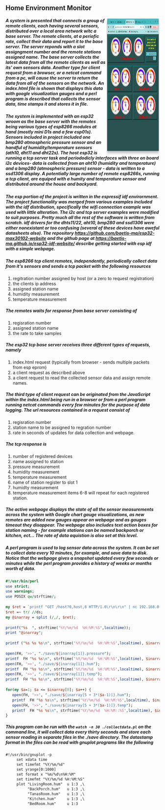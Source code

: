 ## Home Environment Monitor
<img align="right" width="35%" height="450" src="gauges.png"></img>
##### A system is presented that connects a group of remote clients, each having several sensors, distributed over a local area network witc a base server. The remote clients, at a periofic rate, collect their data and report it to the base server. The server reponds with a slot assigngment number and the remote stations assigned name. The base server collects the latest data from all the remote clients as well as its' own sensors data. Another type for client request from a browser, or a netcat command from a pc, will cause the server to return the data from all of the sensors on the network. An index.html file is shown that displays this data with google visualization gauges and a perl program is described that collects the sensor data, time stamps it and stores it in file.
##### The system is implemented with an esp32 wroom as the base server with the remotes being various types of esp8266 modules at hand (mostly mini D1s and a few esp01s). Sensors included in project included one bmp280 atmospheric pressure sensor and an handful of humidity/temperature sensors (ath10, dht11 and dht22s). The host esp32 is running a tcp server task and periododicly interfaces with three on board i2c devices- data is collected from an aht10 (humidity and temperature) and a bmp280 (atmospheric pressure) sensor - data is written to a ssd1306 display. A potentially large number of remote esp8266s, running a tcp client, are equiped with a humity and temperature sensor and distributed around the house and backyard.
##### The esp portion of the project is written in the espressif idf envirornment. The project functionality was merged from various examples included with the idf distribution, specifically the wifi connection example was used with little alteration. The i2c and tcp server examples were modified to suit purposes. Pretty much all the rest of the software is written from scratch. idf drivers for the dhts11/22, aht10, bmp280 and ssd1306 were either nonexistant or too confusing (several of these devices have aweful datasheets also). The repository https://github.com/baetis-ma/esp32-max30102-website and the github page at https://baetis-ma.github.io/esp32-idf-website/ describe getting started with esp idf with a simple webpage.
##### The esp8266 tcp client remotes, independently, periodically collect data from it's sensors and sends a tcp packet with the following resources 
1. regitration number assigned by host (or a zero to request registration)
2. the clients ip address
3. assigned station name
4. humidity measurement
5. temperature measurement 
##### The remotes waits for response from base server consisting of 
1. regisration number
2. assigned station name
3. the rate to take samples
##### The esp32 tcp base server receives three different types of requests, namely 
1. index.html request (typically from browser - sends multiple packets from esp eprom)
2. a client request as described above
3. a client request to read the collected sensor data and assign remote names.
##### The third type of client request can be originated from the JavaScript within the index.html being run in a browser or from a perl program running netcat commands every few minutes for the purpose of data logging. The url resources contained in a request consist of 
1. regisration number
2. station name to be assigned to regration number
3. rate in seconds of updates for data collection and webpage. 
##### The tcp response is 
1. number of registered devices
2. name assigned to station
3. pressure measurement
4. humidity measurement
5. temperature measurement
6. name of station register to slot 1
7. humidty measurement
8. temperature measurement
      items 6-8 will repeat for each registered station.
##### The active webpage displays the state of all the sensor measurements across the system with Google chart gauge visualizations, as new remotes are added new gauges appear on webpage and as gauges timeout they disappear. The webpage also includes text action boxes for station naming - for example stations can be named backporch or kitchen, ect... The rate of data aquistion is also set at this level. 
##### A perl program is used to log sensor data across the system. It can be set to collect data every 10 minutes, for example, and save data to disk. Notice that the webpage gives a snapshot updated every few seconds or minutes while the perl program provides a history of weeks or months worth of data.
```perl
#!/usr/bin/perl
use strict;
use warnings;
use POSIX qw/strftime/;

my $ret = `printf "GET /host?0,host,8 HTTP/1.0\r\n\r\n" | nc 192.168.0.106 80`; 
$ret =~ tr/ //ds;
my @inarray = split (/,/, $ret);

printf("%s  ", strftime('%Y/%m/%d  %H:%M:%S',localtime));
print "@inarray";

printf ("%s %s %s\n", strftime('%Y/%m/%d  %H:%M:%S',localtime), $inarray[1], $inarray[4]); 

open(FH, '>>', "./save/${inarray[1]}.pressure");
printf  FH "%s %s\n", strftime('%Y/%m/%d  %H:%M:%S',localtime), $inarray[4];
open(FH, '>>', "./save/${inarray[1]}.hum");
printf  FH "%s %s\n", strftime('%Y/%m/%d  %H:%M:%S',localtime), $inarray[2];
open(FH, '>>', "./save/${inarray[1]}.temp");
printf  FH "%s %s\n", strftime('%Y/%m/%d  %H:%M:%S',localtime), $inarray[3];

for(my $a=1; $a <= $inarray[0]; $a++) {
   open(FH, '>>', "./save/${inarray[5 + 3*($a-1)]}.hum");
   printf  FH "%s %s\n", strftime('%Y/%m/%d  %H:%M:%S',localtime), $inarray[6 + 3*($a-1)];
   open(FH, '>>', "./save/${inarray[5 + 3*($a-1)]}.temp");
   printf  FH "%s %s\n", strftime('%Y/%m/%d  %H:%M::%S',localtime), $inarray[7 + 3*($a-1)];
}
```
##### This program can be run with the `watch -n 30 ./collectdata.pl` on the command line, it will collect data every thirty seconds and store each sensor reading in separate files in the ./save directory. The datastamp format in the files can be read with gnuplot programs like the following
```gnuplot
#!/usr/bin/gnuplot -p
     set xdata time
     set timefmt "%Y/%m/%d"
     set yrange[0:1000]
     set format x "%m/%d\n%H:%M"
     set timefmt "%Y/%m/%d %H:%M:%S"
     plot "LivingRoom.hum"  u 1:3 ,\
          "BackPorch.hum"   u 1:3 ,\
          "TanasRoom.hum"   u 1:3 ,\
          "Kitchen.hum"     u 1:3 ,\
          "BedRoom.hum"     u 1:3 
```

